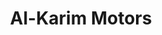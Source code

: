 ---
title: "Al-Karim Motors"
url: /karachi/al-karim-motors-ma-jinnah-rd-marwaari-lines-saddar-town-preedy-quarters/
shop: car
---